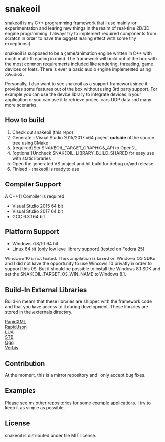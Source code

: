 # snakeoil
snakeoil is my C++ programming framework that I use mainly for experimentation and learing new things in the realm of real-time 2D/3D engine programming. I always try to implement required components from scratch in order to have the biggest learing effect with some tiny exceptions:)

snakeoil is supposed to be a game/animation engine written in C++ with much multi-threading in mind. The framework will build out of the box with the most common requirements included like rendering, threading, game devices or fonts. There is even a basic audio engine implemented using XAudio2.

Personally, I also want to see snakeoil as a support framework since it provides some features out of the box without using 3rd party support. For example you can use the device library to integrate devices in your application or you can use it to retrieve project cars UDP data and many more scenarios.

## How to build

1. Check out snakeoil (this repo)
2. Generate a Visual Studio 2015/2017 x64 project **outside** of the source tree using CMake  
3. [required] Set SNAKEOIL_TARGET_GRAPHICS_API to OpenGL
3. [optional] Uncheck SNAKEOIL_LIBRARY_BUILD_SHARED for easy use with static libraries  
4. Open the generated VS project and hit build for debug or/and release  
5. Finised - snakeoil is ready to use

## Compiler Support

A C++11 Compiler is required

- Visual Studio 2015 64 bit
- Visual Studio 2017 64 bit
- GCC 6.3.1 64 bit

## Platform Support

- Windows 7/8/10 64 bit
- Linux 64 bit (only low level library support) (tested on Fedora 25)  

Windows 10 is not tested. The compilation is based on Windows OS SDKs and I did not have the opportunity to use Windows 10 privatly in order to support this OS. But it should be possible to install the Windows 8.1 SDK and set the SNAKEOIL_TARGET_OS_WIN_NAME to Windows 8.1.

## Build-In External Libraries

Build-in means that these libraries are shipped with the framework code and that you have access to it during development. These libraries are stored in the /externals directory.

[RapidXML](http://rapidxml.sourceforge.net/)  
[RapidJson](http://rapidjson.org/)  
[LUA](https://www.lua.org/)  
[STB](https://github.com/nothings/stb)  
[Ogg](https://www.xiph.org/ogg/)  
[Vorbis](https://xiph.org/vorbis/)  

## Contribution

At the moment, this is a mirror repository and I only accept bug fixes. 

## Examples

Please see my other repositories for some example applications. I try to keep it as simple as possible.

## License

snakeoil is distributed under the MIT license.